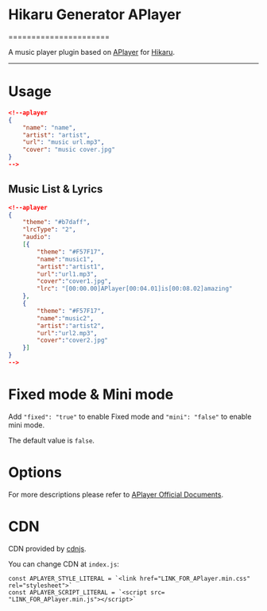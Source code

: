# Hikaru Generator APlayer

======================

A music player plugin based on [APlayer](https://github.com/MoePlayer/APlayer) for [Hikaru](https://github.com/AlynxZhou/hikaru).

------------------

# Usage

``` json
<!--aplayer
{
    "name": "name",
    "artist": "artist",
    "url": "music url.mp3",
    "cover": "music cover.jpg"
}
-->
```

## Music List & Lyrics

``` json
<!--aplayer
{
    "theme": "#b7daff",
    "lrcType": "2",
    "audio":
    [{
        "theme": "#F57F17",
        "name":"music1",
        "artist":"artist1",
        "url":"url1.mp3",
        "cover":"cover1.jpg",
        "lrc": "[00:00.00]APlayer[00:04.01]is[00:08.02]amazing"
    },
    {
        "theme": "#F57F17",
        "name":"music2",
        "artist":"artist2",
        "url":"url2.mp3",
        "cover":"cover2.jpg"
    }]
}
-->
```

# Fixed mode & Mini mode

Add `"fixed": "true"` to enable Fixed mode and `"mini": "false"` to enable mini mode.

The default value is `false`.

# Options

For more descriptions please refer to [APlayer Official Documents](https://aplayer.js.org/#/home?id=options).

# CDN

CDN provided by [cdnjs](https://cdnjs.com/libraries/aplayer).

You can change CDN at `index.js`:

```
const APLAYER_STYLE_LITERAL = `<link href="LINK_FOR_APlayer.min.css" rel="stylesheet">`
const APLAYER_SCRIPT_LITERAL = `<script src= "LINK_FOR_APlayer.min.js"></script>`
```
